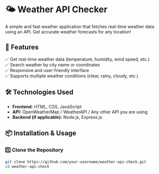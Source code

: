 # 🌤️ Weather API Checker  

A simple and fast weather application that fetches real-time weather data using an API. Get accurate weather forecasts for any location!  

## 🚀 Features  
✅ Get real-time weather data (temperature, humidity, wind speed, etc.)  
✅ Search weather by city name or coordinates  
✅ Responsive and user-friendly interface  
✅ Supports multiple weather conditions (clear, rainy, cloudy, etc.)  

## 🛠 Technologies Used  
- **Frontend:** HTML, CSS, JavaScript  
- **API:** OpenWeatherMap / WeatherAPI / Any other API you are using  
- **Backend (if applicable):** Node.js, Express.js  

## 📦 Installation & Usage  

### 1️⃣ Clone the Repository  
```sh
git clone https://github.com/your-username/weather-api-check.git
cd weather-api-check
